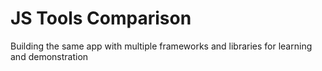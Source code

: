 # JS Tools Comparison
Building the same app with multiple frameworks and libraries for learning and demonstration
